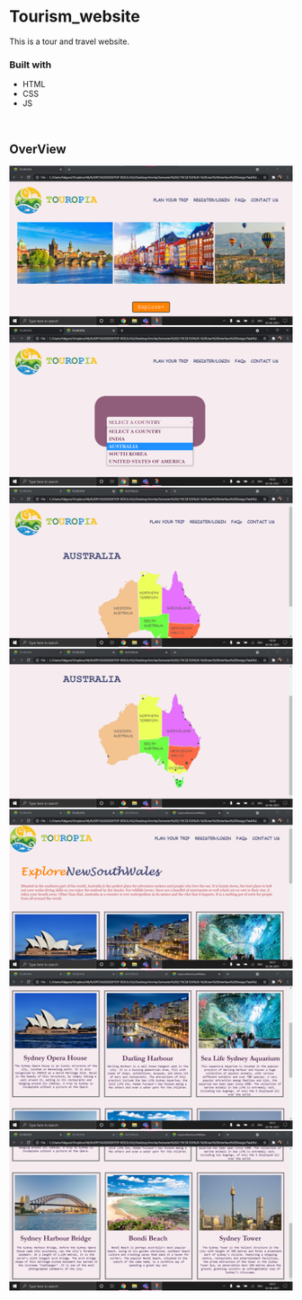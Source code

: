 
# Tourism_website
This is a tour and travel website.

### Built with
<ul>
  <li>HTML</li>
  <li>CSS</li>
  <li>JS</li>
 </ul>
 <br>
 <h2>OverView</h2>
 <img src="1.png">
 <img src="2.png">
 <img src="3.png">
 <img src="4.png">
 <img src="5.png">  
 <img src="6.png">  
 <img src="7.png">
